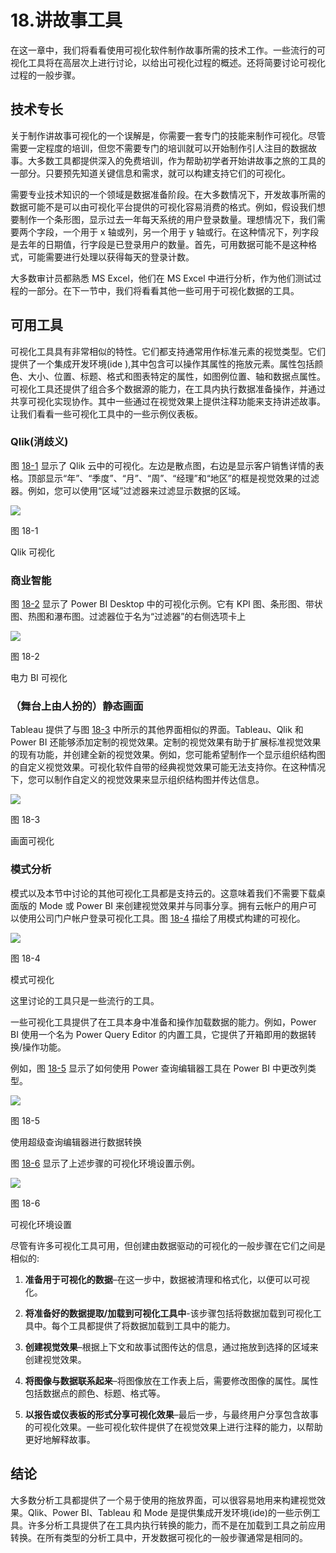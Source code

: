 # 18.讲故事工具

在这一章中，我们将看看使用可视化软件制作故事所需的技术工作。一些流行的可视化工具将在高层次上进行讨论，以给出可视化过程的概述。还将简要讨论可视化过程的一般步骤。

## 技术专长

关于制作讲故事可视化的一个误解是，你需要一套专门的技能来制作可视化。尽管需要一定程度的培训，但您不需要专门的培训就可以开始制作引人注目的数据故事。大多数工具都提供深入的免费培训，作为帮助初学者开始讲故事之旅的工具的一部分。只要预先知道关键信息和需求，就可以构建支持它们的可视化。

需要专业技术知识的一个领域是数据准备阶段。在大多数情况下，开发故事所需的数据可能不是可以由可视化平台提供的可视化容易消费的格式。例如，假设我们想要制作一个条形图，显示过去一年每天系统的用户登录数量。理想情况下，我们需要两个字段，一个用于 x 轴或列，另一个用于 y 轴或行。在这种情况下，列字段是去年的日期值，行字段是已登录用户的数量。首先，可用数据可能不是这种格式，可能需要进行处理以获得每天的登录计数。

大多数审计员都熟悉 MS Excel，他们在 MS Excel 中进行分析，作为他们测试过程的一部分。在下一节中，我们将看看其他一些可用于可视化数据的工具。

## 可用工具

可视化工具具有非常相似的特性。它们都支持通常用作标准元素的视觉类型。它们提供了一个集成开发环境(ide ),其中包含可以操作其属性的拖放元素。属性包括颜色、大小、位置、标题、格式和图表特定的属性，如图例位置、轴和数据点属性。可视化工具还提供了组合多个数据源的能力，在工具内执行数据准备操作，并通过共享可视化实现协作。其中一些通过在视觉效果上提供注释功能来支持讲述故事。让我们看看一些可视化工具中的一些示例仪表板。

### Qlik(消歧义)

图 [18-1](#Fig1) 显示了 Qlik 云中的可视化。左边是散点图，右边是显示客户销售详情的表格。顶部显示“年”、“季度”、“月”、“周”、“经理”和“地区”的框是视觉效果的过滤器。例如，您可以使用“区域”过滤器来过滤显示数据的区域。

![](../images/513842_1_En_18_Chapter/513842_1_En_18_Fig1_HTML.png)

图 18-1

Qlik 可视化

### 商业智能

图 [18-2](#Fig2) 显示了 Power BI Desktop 中的可视化示例。它有 KPI 图、条形图、带状图、热图和瀑布图。过滤器位于名为“过滤器”的右侧选项卡上

![](../images/513842_1_En_18_Chapter/513842_1_En_18_Fig2_HTML.png)

图 18-2

电力 BI 可视化

### （舞台上由人扮的）静态画面

Tableau 提供了与图 [18-3](#Fig3) 中所示的其他界面相似的界面。Tableau、Qlik 和 Power BI 还能够添加定制的视觉效果。定制的视觉效果有助于扩展标准视觉效果的现有功能，并创建全新的视觉效果。例如，您可能希望制作一个显示组织结构图的自定义视觉效果。可视化软件自带的经典视觉效果可能无法支持你。在这种情况下，您可以制作自定义的视觉效果来显示组织结构图并传达信息。

![](../images/513842_1_En_18_Chapter/513842_1_En_18_Fig3_HTML.png)

图 18-3

画面可视化

### 模式分析

模式以及本节中讨论的其他可视化工具都是支持云的。这意味着我们不需要下载桌面版的 Mode 或 Power BI 来创建视觉效果并与同事分享。拥有云帐户的用户可以使用公司门户帐户登录可视化工具。图 [18-4](#Fig4) 描绘了用模式构建的可视化。

![](../images/513842_1_En_18_Chapter/513842_1_En_18_Fig4_HTML.jpg)

图 18-4

模式可视化

这里讨论的工具只是一些流行的工具。

一些可视化工具提供了在工具本身中准备和操作加载数据的能力。例如，Power BI 使用一个名为 Power Query Editor 的内置工具，它提供了开箱即用的数据转换/操作功能。

例如，图 [18-5](#Fig5) 显示了如何使用 Power 查询编辑器工具在 Power BI 中更改列类型。

![](../images/513842_1_En_18_Chapter/513842_1_En_18_Fig5_HTML.jpg)

图 18-5

使用超级查询编辑器进行数据转换

图 [18-6](#Fig6) 显示了上述步骤的可视化环境设置示例。

![](../images/513842_1_En_18_Chapter/513842_1_En_18_Fig6_HTML.jpg)

图 18-6

可视化环境设置

尽管有许多可视化工具可用，但创建由数据驱动的可视化的一般步骤在它们之间是相似的:

1.  **准备用于可视化的数据**–在这一步中，数据被清理和格式化，以便可以可视化。

2.  **将准备好的数据提取/加载到可视化工具中**-该步骤包括将数据加载到可视化工具中。每个工具都提供了将数据加载到工具中的能力。

3.  **创建视觉效果**–根据上下文和故事试图传达的信息，通过拖放到选择的区域来创建视觉效果。

4.  **将图像与数据联系起来**–将图像放在工作表上后，需要修改图像的属性。属性包括数据点的颜色、标题、格式等。

5.  **以报告或仪表板的形式分享可视化效果**–最后一步，与最终用户分享包含故事的可视化效果。一些可视化软件提供了在视觉效果上进行注释的能力，以帮助更好地解释故事。

## 结论

大多数分析工具都提供了一个易于使用的拖放界面，可以很容易地用来构建视觉效果。Qlik、Power BI、Tableau 和 Mode 是提供集成开发环境(ide)的一些示例工具。许多分析工具提供了在工具内执行转换的能力，而不是在加载到工具之前应用转换。在所有类型的分析工具中，开发数据可视化的一般步骤通常是相同的。
